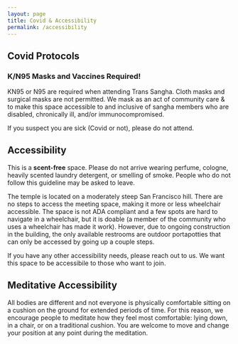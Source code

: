 ```yaml
---
layout: page
title: Covid & Accessibility
permalink: /accessibility
---
```



## Covid Protocols

### K/N95 Masks and Vaccines Required!

KN95 or N95 are required when attending Trans Sangha. Cloth masks and surgical masks are not permitted. We mask as an act of community care & to make this space accessible to and inclusive of sangha members who are disabled, chronically ill, and/or immunocompromised.

If you suspect you are sick (Covid or not), please do not attend. 

## Accessibility 

This is a **scent-free** space. Please do not arrive wearing perfume, cologne, heavily scented laundry detergent, or smelling of smoke. People who do not follow this guideline may be asked to leave. 

The temple is located on a moderately steep San Francisco hill. There are no steps to access the meeting space, making it more or less wheelchair accessible. The space is not ADA compliant and a few spots are hard to navigate in a wheelchair, but it is doable (a member of the community who uses a wheelchair has made it work). However, due to ongoing construction in the building, the only available restrooms are outdoor portapotties that can only be accessed by going up a couple steps. 

If you have any other accessibility needs, please reach out to us. We want this space to be accessibile to those who want to join.  

## Meditative Accessibility

All bodies are different and not everyone is physically comfortable sitting on a cushion on the ground for extended periods of time. For this reason, we encourage people to meditate how they feel most comfortable: lying down, in a chair, or on a traditional cushion. You are welcome to move and change your position at any point during the meditation. 
